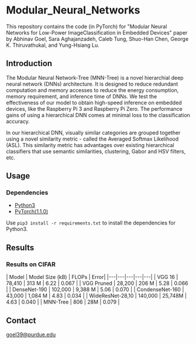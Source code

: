 # Modular_Neural_Networks

This repository contains the code (in PyTorch) for "Modular Neural Networks for Low-Power ImageClassification in Embedded Devices" paper by Abhinav Goel, Sara Aghajanzadeh, Caleb Tung, Shuo-Han Chen, George K. Thiruvathukal, and Yung-Hsiang Lu.

## Introduction

The Modular Neural Network-Tree (MNN-Tree) is a novel hierarchial deep neural network (DNNs) architecture. It is designed to reduce redundant computation and memory accesses to reduce the energy consumption, memory requirement, and inference time of DNNs. We test the effectiveness of our model to obtain high-speed inference on embedded devices, like the Raspberry Pi 3 and Raspberry Pi Zero. The performance gains of using a hierarchical DNN comes at minimal loss to the classification accuracy.

In our hierarchical DNN, visually similar categories are grouped together using a novel similarity metric - called the Averaged Softmax Likelihood (ASL). This similarity metric has advantages over existing hierarchical classifiers that use semantic similarities, clustering, Gabor and HSV filters, etc.

## Usage

### Dependencies

- [Python3](https://www.python.org/downloads/)
- [PyTorch(1.1.0)](http://pytorch.org)

Use ``` pip3 install -r requirements.txt ``` to install the dependencies for Python3.

## Results

### Results on CIFAR

| Model | Model Size (kB) | FLOPs | Error|
|---|---|---|---|---|
| VGG 16 | 78,410 | 313 M | 6.22 | 0.067 |
| VGG Pruned | 28,200 | 206 M | 5.28 | 0.066 |
| DenseNet-190 | 102,000 | 9,388 M | 5.06 | 0.070 |
| CondenseNet-160 | 43,000 | 1,084 M | 4.83 | 0.034 |
| WideResNet-28,10 | 140,000 | 25,748M | 4.63 | 0.040 |
| MNN-Tree | 806 | 28M | 0.079 |



## Contact
goel39@purdue.edu
